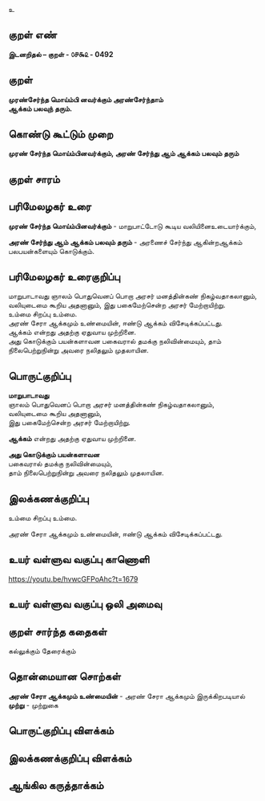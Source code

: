 உ

## குறள் எண் 

**இடனறிதல்  – குறள் - ௦௪௯௨ - 0492**  

## குறள் 

**முரண்சேர்ந்த மொய்ம்பி னவர்க்கும் அரண்சேர்ந்தாம்  
ஆக்கம் பலவுந் தரும்.**

## கொண்டு கூட்டும் முறை

**முரண் சேர்ந்த மொய்ம்பினவர்க்கும், அரண் சேர்ந்து ஆம் ஆக்கம் பலவும் தரும்**

## குறள் சாரம் 


## பரிமேலழகர் உரை

**முரண் சேர்ந்த மொய்ம்பினவர்க்கும்** - மாறுபாட்டோடு கூடிய வலியினைஉடையார்க்கும்,  

**அரண் சேர்ந்து ஆம் ஆக்கம் பலவும் தரும்** - அரணைச் சேர்ந்து ஆகின்றஆக்கம் பலபயன்களையும் கொடுக்கும்.   

## பரிமேலழகர் உரைகுறிப்பு   

மாறுபாடாவது ஞாலம் பொதுவெனப் பொறா அரசர் மனத்தின்கண்  நிகழ்வதாகலானும், வலியுடைமை கூறிய அதனானும், இது பகைமேற்சென்ற அரசர் மேற்றாயிற்று.    
உம்மை சிறப்பு உம்மை.  
அரண் சேரா ஆக்கமும் உண்மையின், ஈண்டு ஆக்கம் விசேடிக்கப்பட்டது.  
ஆக்கம் என்றது அதற்கு ஏதுவாய முற்றினை.   
அது கொடுக்கும் பயன்களாவன பகைவரால் தமக்கு நலிவின்மையும், தாம் நிலைபெற்றுநின்று அவரை நலிதலும் முதலாயின.  

## பொருட்குறிப்பு 

**மாறுபாடாவது**  
ஞாலம் பொதுவெனப் பொறா அரசர் மனத்தின்கண்  நிகழ்வதாகலானும்,  
வலியுடைமை கூறிய அதனானும்,   
இது பகைமேற்சென்ற அரசர் மேற்றாயிற்று.    
 
**ஆக்கம்** என்றது அதற்கு ஏதுவாய முற்றினை. 

**அது கொடுக்கும் பயன்களாவன**  
பகைவரால் தமக்கு நலிவின்மையும்,  
தாம் நிலைபெற்றுநின்று அவரை நலிதலும் முதலாயின.  

## இலக்கணக்குறிப்பு  

உம்மை சிறப்பு உம்மை.   

அரண் சேரா ஆக்கமும் உண்மையின், ஈண்டு ஆக்கம் விசேடிக்கப்பட்டது.    

## உயர் வள்ளுவ வகுப்பு காணொளி

https://youtu.be/hvwcGFPoAhc?t=1679

## உயர் வள்ளுவ வகுப்பு ஒலி அமைவு 

 
## குறள் சார்ந்த கதைகள் 

கல்லுக்கும் தேரைக்கும்   

## தொன்மையான சொற்கள்

**அரண் சேரா ஆக்கமும் உண்மையின்** - அரண் சேரா ஆக்கமும் இருக்கிறபடியால்    
**முற்று** - முற்றுகை

## பொருட்குறிப்பு விளக்கம்


## இலக்கணக்குறிப்பு விளக்கம்


## ஆங்கில கருத்தாக்கம் 


